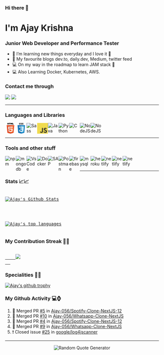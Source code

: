 ### Hi there 👋

# I'm Ajay Krishna

### Junior Web Developer and Performance Tester

- 🔭 I’m learning new things everyday and I love it 💖
- 📰 My favourite blogs dev.to, daily.dev, Medium, twitter feed
- 💻 On my way in the roadmap to learn JAM stack 🚀
- 💻 Also Learning Docker, Kubernetes, AWS.

### Contact me through

[<img height="30" src="https://img.shields.io/badge/twitter-%231DA1F2.svg?&style=for-the-badge&logo=twitter&logoColor=white" />][twitter]
[<img height="30" src="https://img.shields.io/badge/linkedin-%230077B5.svg?&style=for-the-badge&logo=linkedin&logoColor=white" />][linkedin]
<br />

<hr />

### Languages and Libraries

<img align="left" alt="HTML5" width="35px" src="https://raw.githubusercontent.com/github/explore/80688e429a7d4ef2fca1e82350fe8e3517d3494d/topics/html/html.png" />
<img align="left" alt="CSS3" width="35px" src="https://raw.githubusercontent.com/github/explore/80688e429a7d4ef2fca1e82350fe8e3517d3494d/topics/css/css.png" />
<img align="left" alt="Sass" width="35px" src="https://www.vectorlogo.zone/logos/sass-lang/sass-lang-icon.svg" />
<img align="left" alt="JS" width="35px" src="https://raw.githubusercontent.com/github/explore/80688e429a7d4ef2fca1e82350fe8e3517d3494d/topics/javascript/javascript.png" />
<img align="left" alt="Java" width="35px" src="https://www.vectorlogo.zone/logos/java/java-icon.svg" />
<img align="left" alt="Python" width="35px" src="https://www.vectorlogo.zone/logos/python/python-icon.svg" />
<img align="left" alt="C" width="35px" src="https://img.icons8.com/color/48/000000/c-programming.png" />
<img align="left" alt="NodeJS" width="35px" src="https://www.vectorlogo.zone/logos/reactjs/reactjs-icon.svg" />
<img align="left" alt="NodeJS" width="35px" src="https://www.vectorlogo.zone/logos/nodejs/nodejs-icon.svg" />
<br />
<br />
<hr />

### Tools and other stuff

<img align="left" alt="npm" width="35px" src="https://www.vectorlogo.zone/logos/npmjs/npmjs-icon.svg" />
<img align="left" alt="mongodb" width="35px" src="https://www.vectorlogo.zone/logos/mongodb/mongodb-icon.svg" />
<img align="left" alt="VsCode" width="35px" src="https://www.vectorlogo.zone/logos/visualstudio_code/visualstudio_code-icon.svg" />
<img align="left" alt="Docker" width="35px" src="https://www.vectorlogo.zone/logos/docker/docker-official.svg" />
<img align="left" alt="SAP" width="35px" src="https://www.vectorlogo.zone/logos/sap/sap-icon.svg" />
<img align="left" alt="Postman" width="35px" src="https://www.vectorlogo.zone/logos/getpostman/getpostman-icon.svg" />
<img align="left" alt="firebase" width="35px" src="https://www.vectorlogo.zone/logos/firebase/firebase-icon.svg" />
<img align="left" alt="mysql" width="35px" src="https://www.vectorlogo.zone/logos/mysql/mysql-icon.svg" />
<img align="left" alt="heroku" width="35px" src="https://www.vectorlogo.zone/logos/heroku/heroku-icon.svg" />
<img align="left" alt="netlify" width="35px" src="https://www.vectorlogo.zone/logos/netlify/netlify-icon.svg" />
<img align="left" alt="netlify" width="35px" src="https://www.vectorlogo.zone/logos/linux/linux-icon.svg" />
<img align="left" alt="netlify" width="35px" src="https://www.vectorlogo.zone/logos/vim/vim-icon.svg" />

<br />
<br />

<hr />

### Stats 📈📈
<pre>
<a href="#stats">
<img align="center" alt="Ajay's Github Stats" src="https://github-readme-stats.vercel.app/api?username=Ajay-056&show_icons=true&theme=chartreuse-dark" />
</a>         
</br>
<a href="#stats">
<img align="center" alt="Ajay's top languages" src="https://gh-readme-stats-jr2zafif6.vercel.app/api/top-langs/?username=Ajay-056&layout=compact&langs_count=8&theme=tokyonight" />
</a>
</pre>

### My Contribution Streak 🚀🚀
<pre>
  <a href="https://github.com/Ajay-056/github-readme-streak-stats">
    <img src="https://github-readme-streak-stats.herokuapp.com/?user=Ajay-056#version3"/>
  </a>
</pre>

[twitter]: https://twitter.com/balaajay19
[linkedin]: https://www.linkedin.com/in/ajay-krishna-065a1a162/

### Specialities 🎁🎁
[![Ajay's github trophy](https://github-profile-trophy.vercel.app/?username=Ajay-056&row=1)](https://github.com/Ajay-056)


### My Github Activity 💻⌚
<!--START_SECTION:activity-->
1. 🎉 Merged PR [#5](https://github.com/Ajay-056/Spotify-Clone-NextJS-12/pull/5) in [Ajay-056/Spotify-Clone-NextJS-12](https://github.com/Ajay-056/Spotify-Clone-NextJS-12)
2. 🎉 Merged PR [#10](https://github.com/Ajay-056/Whatsapp-Clone-NextJS/pull/10) in [Ajay-056/Whatsapp-Clone-NextJS](https://github.com/Ajay-056/Whatsapp-Clone-NextJS)
3. 🎉 Merged PR [#4](https://github.com/Ajay-056/Spotify-Clone-NextJS-12/pull/4) in [Ajay-056/Spotify-Clone-NextJS-12](https://github.com/Ajay-056/Spotify-Clone-NextJS-12)
4. 🎉 Merged PR [#9](https://github.com/Ajay-056/Whatsapp-Clone-NextJS/pull/9) in [Ajay-056/Whatsapp-Clone-NextJS](https://github.com/Ajay-056/Whatsapp-Clone-NextJS)
5. ❗️ Closed issue [#25](https://github.com/google/log4jscanner/issues/25) in [google/log4jscanner](https://github.com/google/log4jscanner)
<!--END_SECTION:activity-->

<hr />
<p align="center"><img src="https://github-readme-quotes.herokuapp.com/quote?theme=default&animation=default&layout=zues&font=default" alt="Random Quote Generator"></p>
